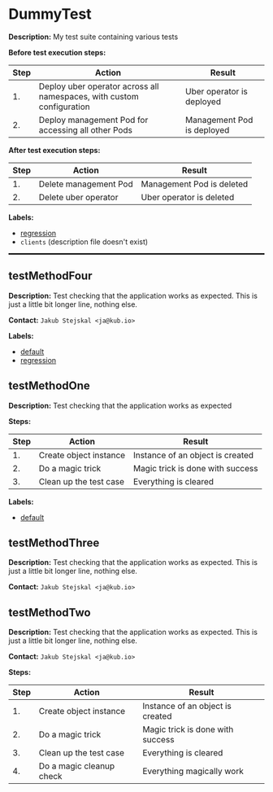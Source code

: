 # DummyTest

**Description:** My test suite containing various tests

**Before test execution steps:**

| Step | Action | Result |
| - | - | - |
| 1. | Deploy uber operator across all namespaces, with custom configuration | Uber operator is deployed |
| 2. | Deploy management Pod for accessing all other Pods | Management Pod is deployed |

**After test execution steps:**

| Step | Action | Result |
| - | - | - |
| 1. | Delete management Pod | Management Pod is deleted |
| 2. | Delete uber operator | Uber operator is deleted |

**Labels:**

* [regression](../labels/regression.md)
* `clients` (description file doesn't exist)

<hr style="border:1px solid">

## testMethodFour

**Description:** Test checking that the application works as expected. This is just a little bit longer line, nothing else.

**Contact:** `Jakub Stejskal <ja@kub.io>`

**Labels:**

* [default](../labels/default.md)
* [regression](../labels/regression.md)


## testMethodOne

**Description:** Test checking that the application works as expected

**Steps:**

| Step | Action | Result |
| - | - | - |
| 1. | Create object instance | Instance of an object is created |
| 2. | Do a magic trick | Magic trick is done with success |
| 3. | Clean up the test case | Everything is cleared |

**Labels:**

* [default](../labels/default.md)


## testMethodThree

**Description:** Test checking that the application works as expected. This is just a little bit longer line, nothing else.

**Contact:** `Jakub Stejskal <ja@kub.io>`


## testMethodTwo

**Description:** Test checking that the application works as expected. This is just a little bit longer line, nothing else.

**Contact:** `Jakub Stejskal <ja@kub.io>`

**Steps:**

| Step | Action | Result |
| - | - | - |
| 1. | Create object instance | Instance of an object is created |
| 2. | Do a magic trick | Magic trick is done with success |
| 3. | Clean up the test case | Everything is cleared |
| 4. | Do a magic cleanup check | Everything magically work |

